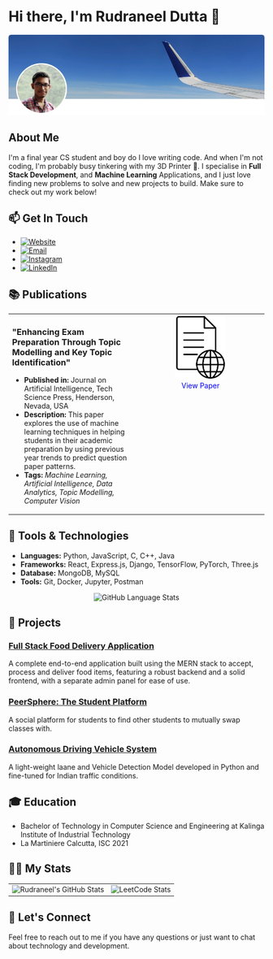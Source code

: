 # Hi there, I'm Rudraneel Dutta 👋

![Profile Picture](https://github.com/rudyoactiv/rudyoactiv/blob/main/header.png)

## About Me

I'm a final year CS student and boy do I love writing code. And when I'm not coding, I'm probably busy tinkering with my 3D Printer 🚀.
I specialise in **Full Stack Development**, and **Machine Learning** Applications, and I just love finding new problems to solve and new projects to build. Make sure to check out my work below!

## 📫 Get In Touch

- [![Website](https://img.shields.io/badge/Website-Rudraneel's%20Portfolio-black)](https://rudraneel.netlify.app/)
- [![Email](https://img.shields.io/badge/Email-its.rudraneel@gmail.com-brightgreen)](mailto:its.rudraneel@gmail.com)
- [![Instagram](https://img.shields.io/badge/Instagram-kraft3d_byrudy-orange)](https://www.instagram.com/kraft3d_byrudy/)
- [![LinkedIn](https://img.shields.io/badge/LinkedIn-Rudraneel%20Dutta-blue)](https://www.linkedin.com/in/its-rudraneel/)

## 📚 Publications

<table style="width: 100%;">
  <tr>
    <td style="width: 50%; vertical-align: top;">
      <h3>"Enhancing Exam Preparation Through Topic Modelling and Key Topic Identification"</h3>
      <ul>
        <li><strong>Published in:</strong> Journal on Artificial Intelligence, Tech Science Press, Henderson, Nevada, USA</li>
        <li><strong>Description:</strong> This paper explores the use of machine learning techniques in helping students in their academic preparation by using previous year trends to predict question paper patterns.</li>
        <li><strong>Tags:</strong> <em>Machine Learning, Artificial Intelligence, Data Analytics, Topic Modelling, Computer Vision</em></li>
      </ul>
    </td>
<td style="width: 50%; vertical-align: top; text-align: center;">
<a href="https://doi.org/10.32604/jai.2024.050706">
  <img src="https://github.com/rudyoactiv/rudyoactiv/blob/main/viewdoc.jpg" alt="Publication Image" style="width: 100px; height: auto;">
</a>
<br>
<span style="color: blue;">View Paper</span>
</td>
  </tr>
</table>

## 🔧 Tools & Technologies

- **Languages:** Python, JavaScript, C, C++, Java
- **Frameworks:** React, Express.js, Django, TensorFlow, PyTorch, Three.js
- **Database:** MongoDB, MySQL
- **Tools:** Git, Docker, Jupyter, Postman

<!-- GitHub Stats Widget -->
<p align="center">
      <img src="https://github-readme-stats.vercel.app/api/top-langs/?username=rudyoactiv&layout=donut&size_weight=0.5&count_weight=1" alt="GitHub Language Stats">
</p>


## 🚀 Projects

### [Full Stack Food Delivery Application](https://kraft3d.netlify.app/)

A complete end-to-end application built using the MERN stack to accept, process and deliver food items, featuring a robust backend and a solid frontend, with a separate admin panel for ease of use.

### [PeerSphere: The Student Platform](https://peersphere.netlify.app/)

A social platform for students to find other students to mutually swap classes with.

### [Autonomous Driving Vehicle System](https://github.com/rudyoactiv/autonomous-driving)

A light-weight laane and Vehicle Detection Model developed in Python and fine-tuned for Indian traffic conditions.

## 🎓 Education

- Bachelor of Technology in Computer Science and Engineering at Kalinga Institute of Industrial Technology
- La Martiniere Calcutta, ISC 2021

## 🧑‍💻 My Stats

<table>
  <tr>
    <td>
      <img src="https://github-readme-stats.vercel.app/api?username=rudyoactiv&show_icons=true&hide_title=true&count_private=true&hide=prs&theme=radical" alt="Rudraneel's GitHub Stats">
    </td>
    <td>
      <img src="https://leetcard.jacoblin.cool/Rudyoactiv" alt="LeetCode Stats">
    </td>
  </tr>
</table>

## 💬 Let's Connect

Feel free to reach out to me if you have any questions or just want to chat about technology and development.

